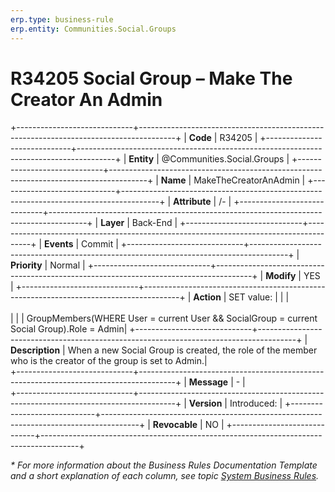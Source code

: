 ```yaml
---
erp.type: business-rule
erp.entity: Communities.Social.Groups
---
```


# R34205 Social Group – Make The Creator An Admin 
+-----------------------------+---------------------------------------------------------------------------------------+
| **Code**                    | R34205                                                                                |
+-----------------------------+---------------------------------------------------------------------------------------+
| **Entity**                  | @Communities.Social.Groups                                                            |
+-----------------------------+---------------------------------------------------------------------------------------+
| **Name**                    | MakeTheCreatorAnAdmin                                                                 |
+-----------------------------+---------------------------------------------------------------------------------------+
| **Attribute**               | /-                                                                                    |
+-----------------------------+---------------------------------------------------------------------------------------+
| **Layer**                   | Back-End                                                                              |
+-----------------------------+---------------------------------------------------------------------------------------+
| **Events**                  | Commit                                                                                |
+-----------------------------+---------------------------------------------------------------------------------------+
| **Priority**                | Normal                                                                                |
+-----------------------------+---------------------------------------------------------------------------------------+
| **Modify**                  | YES                                                                                   |
+-----------------------------+---------------------------------------------------------------------------------------+
| **Action**                  | SET value:                                                                            | 
|                             | <br><br>                                                                              | 
|                             | GroupMembers(WHERE User = current User && SocialGroup = current Social Group).Role = Admin| 
+-----------------------------+---------------------------------------------------------------------------------------+
| **Description**             | When a new Social Group is created, the role of the member who is the creator of the group is set to Admin.|     
+-----------------------------+---------------------------------------------------------------------------------------+
| **Message**                 | \-                                                                                    |                         
+-----------------------------+---------------------------------------------------------------------------------------+
| **Version**                 | Introduced:                                                                           |
+-----------------------------+---------------------------------------------------------------------------------------+
| **Revocable**               | NO                                                                                    |
+-----------------------------+---------------------------------------------------------------------------------------+

*\* For more information about the Business Rules Documentation Template and a short explanation of each column, see
topic [System Business Rules](../templates/template-description-system-business-rules.md).*
